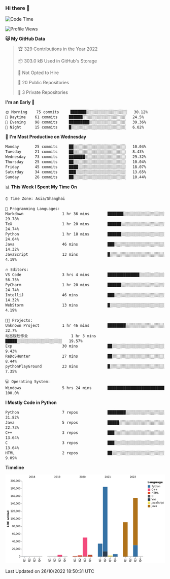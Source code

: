 ### Hi there 👋

<!--START_SECTION:waka-->
![Code Time](http://img.shields.io/badge/Code%20Time-579%20hrs%2015%20mins-blue)

![Profile Views](http://img.shields.io/badge/Profile%20Views-0-blue)

**🐱 My GitHub Data** 

> 🏆 329 Contributions in the Year 2022
 > 
> 📦 303.0 kB Used in GitHub's Storage 
 > 
> 🚫 Not Opted to Hire
 > 
> 📜 20 Public Repositories 
 > 
> 🔑 3 Private Repositories  
 > 
**I'm an Early 🐤** 

```text
🌞 Morning    75 commits     ███████░░░░░░░░░░░░░░░░░░   30.12% 
🌆 Daytime    61 commits     ██████░░░░░░░░░░░░░░░░░░░   24.5% 
🌃 Evening    98 commits     █████████░░░░░░░░░░░░░░░░   39.36% 
🌙 Night      15 commits     █░░░░░░░░░░░░░░░░░░░░░░░░   6.02%

```
📅 **I'm Most Productive on Wednesday** 

```text
Monday       25 commits     ██░░░░░░░░░░░░░░░░░░░░░░░   10.04% 
Tuesday      21 commits     ██░░░░░░░░░░░░░░░░░░░░░░░   8.43% 
Wednesday    73 commits     ███████░░░░░░░░░░░░░░░░░░   29.32% 
Thursday     25 commits     ██░░░░░░░░░░░░░░░░░░░░░░░   10.04% 
Friday       45 commits     ████░░░░░░░░░░░░░░░░░░░░░   18.07% 
Saturday     34 commits     ███░░░░░░░░░░░░░░░░░░░░░░   13.65% 
Sunday       26 commits     ██░░░░░░░░░░░░░░░░░░░░░░░   10.44%

```


📊 **This Week I Spent My Time On** 

```text
⌚︎ Time Zone: Asia/Shanghai

💬 Programming Languages: 
Markdown                 1 hr 36 mins        ███████░░░░░░░░░░░░░░░░░░   29.78% 
TeX                      1 hr 20 mins        ██████░░░░░░░░░░░░░░░░░░░   24.74% 
Python                   1 hr 18 mins        ██████░░░░░░░░░░░░░░░░░░░   24.04% 
Java                     46 mins             ███░░░░░░░░░░░░░░░░░░░░░░   14.32% 
JavaScript               13 mins             █░░░░░░░░░░░░░░░░░░░░░░░░   4.19%

🔥 Editors: 
VS Code                  3 hrs 4 mins        ██████████████░░░░░░░░░░░   56.75% 
PyCharm                  1 hr 20 mins        ██████░░░░░░░░░░░░░░░░░░░   24.74% 
IntelliJ                 46 mins             ███░░░░░░░░░░░░░░░░░░░░░░   14.32% 
WebStorm                 13 mins             █░░░░░░░░░░░░░░░░░░░░░░░░   4.19%

🐱‍💻 Projects: 
Unknown Project          1 hr 46 mins        ████████░░░░░░░░░░░░░░░░░   32.7% 
动态规划作业                   1 hr 3 mins         █████░░░░░░░░░░░░░░░░░░░░   19.57% 
Exp                      30 mins             ██░░░░░░░░░░░░░░░░░░░░░░░   9.43% 
ReDoSHunter              27 mins             ██░░░░░░░░░░░░░░░░░░░░░░░   8.44% 
pythonPlayGround         23 mins             █░░░░░░░░░░░░░░░░░░░░░░░░   7.35%

💻 Operating System: 
Windows                  5 hrs 24 mins       █████████████████████████   100.0%

```

**I Mostly Code in Python** 

```text
Python                   7 repos             ████████░░░░░░░░░░░░░░░░░   31.82% 
Java                     5 repos             █████░░░░░░░░░░░░░░░░░░░░   22.73% 
C++                      3 repos             ███░░░░░░░░░░░░░░░░░░░░░░   13.64% 
C                        3 repos             ███░░░░░░░░░░░░░░░░░░░░░░   13.64% 
HTML                     2 repos             ██░░░░░░░░░░░░░░░░░░░░░░░   9.09%

```


**Timeline**

![Chart not found](https://raw.githubusercontent.com/SuperMaxine/SuperMaxine/main/charts/bar_graph.png) 


 Last Updated on 26/10/2022 18:50:31 UTC
<!--END_SECTION:waka-->

<!--
**SuperMaxine/SuperMaxine** is a ✨ _special_ ✨ repository because its `README.md` (this file) appears on your GitHub profile.

Here are some ideas to get you started:

- 🔭 I’m currently working on ...
- 🌱 I’m currently learning ...
- 👯 I’m looking to collaborate on ...
- 🤔 I’m looking for help with ...
- 💬 Ask me about ...
- 📫 How to reach me: ...
- 😄 Pronouns: ...
- ⚡ Fun fact: ...
-->

